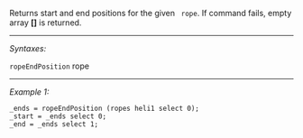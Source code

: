Returns start and end positions for the given ` rope`. If command fails, empty array **[]** is returned.


---
*Syntaxes:*

`ropeEndPosition` rope

---
*Example 1:*

```sqf
_ends = ropeEndPosition (ropes heli1 select 0);
_start = _ends select 0;
_end = _ends select 1;
```